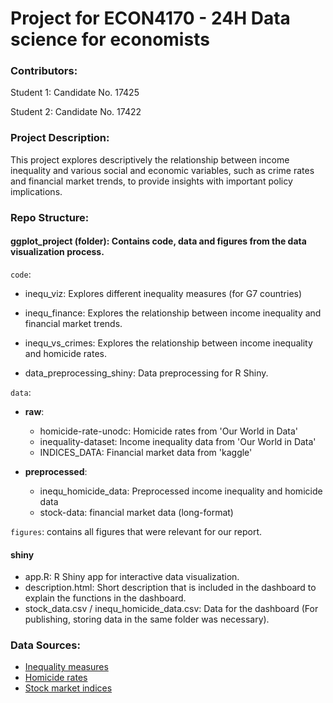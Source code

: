 # Project for ECON4170 - 24H Data science for economists
### Contributors: 
Student 1: Candidate No. 17425

Student 2: Candidate No. 17422

### Project Description:

This project explores descriptively the relationship between income inequality and various social and economic variables, such as crime rates and financial market trends, to provide insights with important policy implications.

### Repo Structure:

#### ggplot_project (folder): Contains code, data and figures from the data visualization process. 

`code`:

- inequ_viz: Explores different inequality measures (for G7 countries)
- inequ_finance: Explores the relationship between income inequality and financial market trends.
- inequ_vs_crimes: Explores the relationship between income inequality and homicide rates.

- data_preprocessing_shiny: Data preprocessing for R Shiny.

`data`: 

- **raw**:
  - homicide-rate-unodc: Homicide rates from 'Our World in Data'
  - inequality-dataset: Income inequality data from 'Our World in Data'
  - INDICES_DATA: Financial market data from 'kaggle'
  
- **preprocessed**:
  - inequ_homicide_data: Preprocessed income inequality and homicide data
  - stock-data: financial market data (long-format)
  
`figures`: contains all figures that were relevant for our report. 

#### shiny
  - app.R: R Shiny app for interactive data visualization.
  - description.html: Short description that is included in the dashboard to explain the functions in the dashboard.
  - stock_data.csv / inequ_homicide_data.csv: Data for the dashboard (For publishing, storing data in the same folder was necessary).


### Data Sources:
- [Inequality measures](https://ourworldindata.org/economic-inequality#explore-data-on-economic-inequality)
- [Homicide rates](https://ourworldindata.org/grapher/homicide-rate-unodc?time=earliest)
- [Stock market indices](https://www.kaggle.com/datasets/mukhazarahmad/worldwide-stock-market-indices-data)
